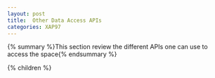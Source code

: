 ```yaml
---
layout: post
title:  Other Data Access APIs
categories: XAP97
---
```


{% summary %}This section review the different APIs one can use to access the space{% endsummary %}

{% children %}
